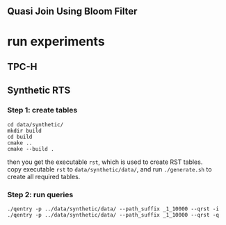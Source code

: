 ## Quasi Join Using Bloom Filter

# run experiments

## TPC-H

## Synthetic RTS

### Step 1: create tables

```
cd data/synthetic/
mkdir build
cd build
cmake ..
cmake --build .
```

then you get the executable `rst`, which is used to create RST tables.\
copy executable `rst` to `data/synthetic/data/`, and run
`./generate.sh`
to create all required tables.

### Step 2: run queries

```
./qentry -p ../data/synthetic/data/ --path_suffix _1_10000 --qrst -i
./qentry -p ../data/synthetic/data/ --path_suffix _1_10000 --qrst -q
```
